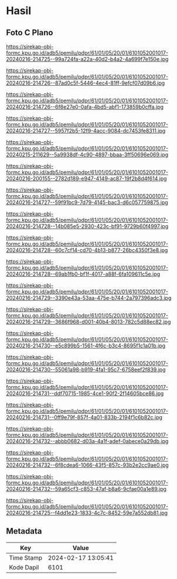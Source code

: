 # Hasil

## Foto C Plano

https://sirekap-obj-formc.kpu.go.id/adb5/pemilu/pdpr/61/01/05/20/01/6101052001017-20240216-214725--99a724fa-a22a-40d2-b4a2-4a699f7e150e.jpg

https://sirekap-obj-formc.kpu.go.id/adb5/pemilu/pdpr/61/01/05/20/01/6101052001017-20240216-214726--87ad0c5f-5446-4ec4-81ff-9efcf07d09b6.jpg

https://sirekap-obj-formc.kpu.go.id/adb5/pemilu/pdpr/61/01/05/20/01/6101052001017-20240216-214726--6f8e27e0-0afa-4bd5-abf1-173859b0cffa.jpg

https://sirekap-obj-formc.kpu.go.id/adb5/pemilu/pdpr/61/01/05/20/01/6101052001017-20240216-214727--5957f2b5-12f9-4acc-9084-dc7453fe8311.jpg

https://sirekap-obj-formc.kpu.go.id/adb5/pemilu/pdpr/61/01/05/20/01/6101052001017-20240215-211629--5a9938df-4c90-4897-bbaa-3ff50696e069.jpg

https://sirekap-obj-formc.kpu.go.id/adb5/pemilu/pdpr/61/01/05/20/01/6101052001017-20240216-200155--2782d189-e947-4149-ac87-19f2b8d4f614.jpg

https://sirekap-obj-formc.kpu.go.id/adb5/pemilu/pdpr/61/01/05/20/01/6101052001017-20240216-214727--59f91bc9-7d79-4145-bac3-d6c057759875.jpg

https://sirekap-obj-formc.kpu.go.id/adb5/pemilu/pdpr/61/01/05/20/01/6101052001017-20240216-214728--14b085e5-2930-423c-bf91-9729b60f4997.jpg

https://sirekap-obj-formc.kpu.go.id/adb5/pemilu/pdpr/61/01/05/20/01/6101052001017-20240216-214728--60c7cf14-cd70-4b13-b877-26bc4350f3e8.jpg

https://sirekap-obj-formc.kpu.go.id/adb5/pemilu/pdpr/61/01/05/20/01/6101052001017-20240216-214728--69ab1fb0-bf1f-4017-a88f-6fa109611c5e.jpg

https://sirekap-obj-formc.kpu.go.id/adb5/pemilu/pdpr/61/01/05/20/01/6101052001017-20240216-214729--3390e43a-53aa-475e-b744-2a797396adc3.jpg

https://sirekap-obj-formc.kpu.go.id/adb5/pemilu/pdpr/61/01/05/20/01/6101052001017-20240216-214729--3686f968-d001-40b4-8013-782c5d88ec82.jpg

https://sirekap-obj-formc.kpu.go.id/adb5/pemilu/pdpr/61/01/05/20/01/6101052001017-20240216-214730--e5c899b5-1561-4f6c-b3c4-8695f1c1a01b.jpg

https://sirekap-obj-formc.kpu.go.id/adb5/pemilu/pdpr/61/01/05/20/01/6101052001017-20240216-214730--55061a98-b919-4fa1-95c7-6758eef2f839.jpg

https://sirekap-obj-formc.kpu.go.id/adb5/pemilu/pdpr/61/01/05/20/01/6101052001017-20240216-214731--ddf70715-1985-4ce1-90f2-2f14605bce86.jpg

https://sirekap-obj-formc.kpu.go.id/adb5/pemilu/pdpr/61/01/05/20/01/6101052001017-20240216-214731--0ff9e79f-857f-4a01-833b-2194f1c6b82c.jpg

https://sirekap-obj-formc.kpu.go.id/adb5/pemilu/pdpr/61/01/05/20/01/6101052001017-20240216-214732--abbb0682-d03a-4a1f-adef-0abece0a29db.jpg

https://sirekap-obj-formc.kpu.go.id/adb5/pemilu/pdpr/61/01/05/20/01/6101052001017-20240216-214732--6f8cdea6-1066-43f5-857c-93b2e2cc9ae0.jpg

https://sirekap-obj-formc.kpu.go.id/adb5/pemilu/pdpr/61/01/05/20/01/6101052001017-20240216-214732--59a65cf3-c853-47af-b8a6-9cfae00a1e89.jpg

https://sirekap-obj-formc.kpu.go.id/adb5/pemilu/pdpr/61/01/05/20/01/6101052001017-20240216-214725--f4dd1e23-1833-4c7c-8452-59e7a552db81.jpg


## Metadata

| Key        | Value               |
| ---------- | ------------------- |
| Time Stamp | 2024-02-17 13:05:41 |
| Kode Dapil | 6101                |




